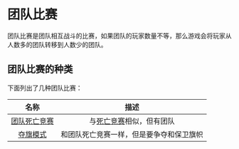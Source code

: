 # 团队比赛
团队比赛是团队相互战斗的比赛，如果团队的玩家数量不等，那么游戏会将玩家从人数多的团队转移到人数少的团队。
## 团队比赛的种类
下面列出了几种团队比赛：

| 名称 | 描述 |
|:---:|:---:|
| [团队死亡竞赛](Team_Deathmatch.md) | 与[死亡竞赛](Deathmatch.md)相似，但有团队 |
| [夺旗模式](Capture_the_Flag.md) | 和团队死亡竞赛一样，但是要争夺和保卫旗帜 |